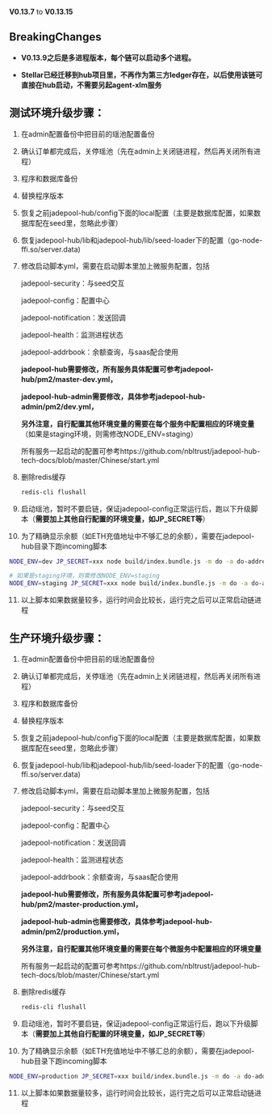 **V0.13.7** to **V0.13.15**

## **BreakingChanges**

- **V0.13.9之后是多进程版本，每个链可以启动多个进程。**

- **Stellar已经迁移到hub项目里，不再作为第三方ledger存在，以后使用该链可直接在hub启动，不需要另起agent-xlm服务**

  

## 测试环境升级步骤：

1. 在admin配置备份中把目前的瑶池配置备份

2. 确认订单都完成后，关停瑶池（先在admin上关闭链进程，然后再关闭所有进程）

3. 程序和数据库备份

4. 替换程序版本

5. 恢复之前jadepool-hub/config下面的local配置（主要是数据库配置，如果数据库配在seed里，忽略此步骤）

7. 恢复jadepool-hub/lib和jadepool-hub/lib/seed-loader下的配置（go-node-ffi.so/server.data) 

8. 修改启动脚本yml，需要在启动脚本里加上微服务配置，包括

   jadepool-security：与seed交互

   jadepool-config：配置中心

   jadepool-notification：发送回调

   jadepool-health：监测进程状态

   jadepool-addrbook：余额查询，与saas配合使用

   **jadepool-hub需要修改，所有服务具体配置可参考jadepool-hub/pm2/master-dev.yml，**

   **jadepool-hub-admin需要修改，具体参考jadepool-hub-admin/pm2/dev.yml，**

   **另外注意，自行配置其他环境变量的需要在每个服务中配置相应的环境变量**（如果是staging环境，则需修改NODE_ENV=staging）
   
   所有服务一起启动的配置可参考https://github.com/nbltrust/jadepool-hub-tech-docs/blob/master/Chinese/start.yml

8. 删除redis缓存

   ```bash
   redis-cli flushall
   ```

9. 启动瑶池，暂时不要启链，保证jadepool-config正常运行后，跑以下升级脚本（**需要加上其他自行配置的环境变量，如JP_SECRET等**）

10. 为了精确显示余额（如ETH充值地址中不够汇总的余额），需要在jadepool-hub目录下跑incoming脚本

  ```bash
  NODE_ENV=dev JP_SECRET=xxx node build/index.bundle.js -m do -a do-addresses-set-incoming
  
  # 如果是staging环境，则需修改NODE_ENV=staging
  NODE_ENV=staging JP_SECRET=xxx node build/index.bundle.js -m do -a do-addresses-set-incoming
  ```

11. 以上脚本如果数据量较多，运行时间会比较长，运行完之后可以正常启动链进程



## 生产环境升级步骤：

1. 在admin配置备份中把目前的瑶池配置备份

2. 确认订单都完成后，关停瑶池（先在admin上关闭链进程，然后再关闭所有进程）

3. 程序和数据库备份

4. 替换程序版本

5. 恢复之前jadepool-hub/config下面的local配置（主要是数据库配置，如果数据库配在seed里，忽略此步骤）

6. 恢复jadepool-hub/lib和jadepool-hub/lib/seed-loader下的配置（go-node-ffi.so/server.data) 

7. 修改启动脚本yml，需要在启动脚本里加上微服务配置，包括

   jadepool-security：与seed交互

   jadepool-config：配置中心

   jadepool-notification：发送回调

   jadepool-health：监测进程状态

   jadepool-addrbook：余额查询，与saas配合使用

   **jadepool-hub需要修改，所有服务具体配置可参考jadepool-hub/pm2/master-production.yml，**

   **jadepool-hub-admin也需要修改，具体参考jadepool-hub-admin/pm2/production.yml，**

   **另外注意，自行配置其他环境变量的需要在每个微服务中配置相应的环境变量**
   
   所有服务一起启动的配置可参考https://github.com/nbltrust/jadepool-hub-tech-docs/blob/master/Chinese/start.yml

8. 删除redis缓存

   ```bash
   redis-cli flushall
   ```
9. 启动瑶池，暂时不要启链，保证jadepool-config正常运行后，跑以下升级脚本（**需要加上其他自行配置的环境变量，如JP_SECRET等**）


10. 为了精确显示余额（如ETH充值地址中不够汇总的余额），需要在jadepool-hub目录下跑incoming脚本

   ```bash
   NODE_ENV=production JP_SECRET=xxx build/index.bundle.js -m do -a do-addresses-set-incoming
   ```

11. 以上脚本如果数据量较多，运行时间会比较长，运行完之后可以正常启动链进程

